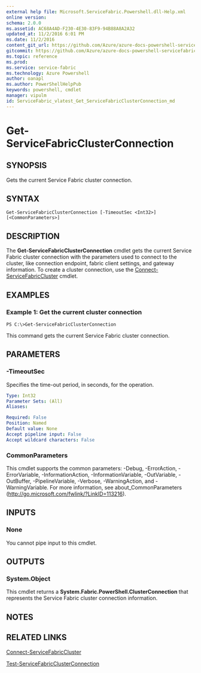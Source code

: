```yaml
---
external help file: Microsoft.ServiceFabric.Powershell.dll-Help.xml
online version:
schema: 2.0.0
ms.assetid: AC68A4AD-F230-4E30-83F9-94B88A8A2A32
updated_at: 11/2/2016 6:01 PM
ms.date: 11/2/2016
content_git_url: https://github.com/Azure/azure-docs-powershell-servicefabric/blob/master/Service-Fabric-cmdlets/ServiceFabric/vlatest/Get-ServiceFabricClusterConnection.md
gitcommit: https://github.com/Azure/azure-docs-powershell-servicefabric/blob/a04d7fb81ddb4ca19a8c0101c71d7745ad5e082a/Service-Fabric-cmdlets/ServiceFabric/vlatest/Get-ServiceFabricClusterConnection.md
ms.topic: reference
ms.prod: 
ms.service: service-fabric
ms.technology: Azure Powershell
author: oanapl
ms.author: PowerShellHelpPub
keywords: powershell, cmdlet
manager: vipulm
id: ServiceFabric_vlatest_Get_ServiceFabricClusterConnection_md
---
```


# Get-ServiceFabricClusterConnection

## SYNOPSIS
Gets the current Service Fabric cluster connection.

## SYNTAX

```
Get-ServiceFabricClusterConnection [-TimeoutSec <Int32>] [<CommonParameters>]
```

## DESCRIPTION
The **Get-ServiceFabricClusterConnection** cmdlet gets the current Service Fabric cluster connection with the parameters used to connect to the cluster, like connection endpoint, fabric client settings, and gateway information.
To create a cluster connection, use the [Connect-ServiceFabricCluster](./Connect-ServiceFabricCluster.md) cmdlet.

## EXAMPLES

### Example 1: Get the current cluster connection
```
PS C:\>Get-ServiceFabricClusterConnection
```

This command gets the current Service Fabric cluster connection.

## PARAMETERS

### -TimeoutSec
Specifies the time-out period, in seconds, for the operation.

```yaml
Type: Int32
Parameter Sets: (All)
Aliases:

Required: False
Position: Named
Default value: None
Accept pipeline input: False
Accept wildcard characters: False
```

### CommonParameters
This cmdlet supports the common parameters: -Debug, -ErrorAction, -ErrorVariable, -InformationAction, -InformationVariable, -OutVariable, -OutBuffer, -PipelineVariable, -Verbose, -WarningAction, and -WarningVariable. For more information, see about_CommonParameters (http://go.microsoft.com/fwlink/?LinkID=113216).

## INPUTS

### None
You cannot pipe input to this cmdlet.

## OUTPUTS

### System.Object
This cmdlet returns a **System.Fabric.PowerShell.ClusterConnection** that represents the Service Fabric cluster connection information.

## NOTES

## RELATED LINKS

[Connect-ServiceFabricCluster](xref:ServiceFabric/vlatest/Connect-ServiceFabricCluster.md)

[Test-ServiceFabricClusterConnection](xref:ServiceFabric/vlatest/Test-ServiceFabricClusterConnection.md)
